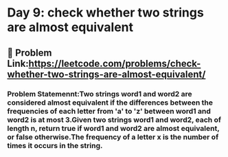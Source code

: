 
# Day 9: check whether two strings are almost equivalent

## 🔗 Problem Link:https://leetcode.com/problems/check-whether-two-strings-are-almost-equivalent/

 ### Problem Statemennt:Two strings word1 and word2 are considered almost equivalent if the differences between the frequencies of each letter from 'a' to 'z' between word1 and word2 is at most 3.Given two strings word1 and word2, each of length n, return true if word1 and word2 are almost equivalent, or false otherwise.The frequency of a letter x is the number of times it occurs in the string.
